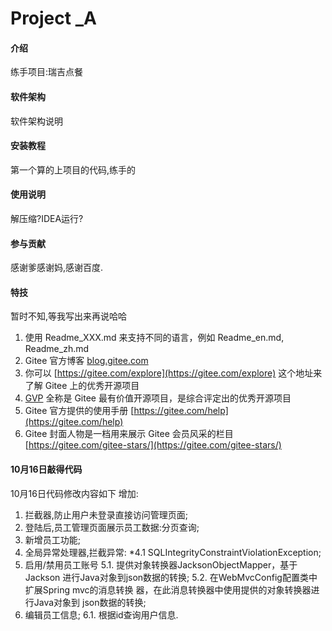 # Project _A

#### 介绍
练手项目:瑞吉点餐

#### 软件架构
软件架构说明


#### 安装教程

第一个算的上项目的代码,练手的

#### 使用说明

解压缩?IDEA运行?

#### 参与贡献

感谢爹感谢妈,感谢百度.

#### 特技

暂时不知,等我写出来再说哈哈
1.  使用 Readme\_XXX.md 来支持不同的语言，例如 Readme\_en.md, Readme\_zh.md
2.  Gitee 官方博客 [blog.gitee.com](https://blog.gitee.com)
3.  你可以 [https://gitee.com/explore](https://gitee.com/explore) 这个地址来了解 Gitee 上的优秀开源项目
4.  [GVP](https://gitee.com/gvp) 全称是 Gitee 最有价值开源项目，是综合评定出的优秀开源项目
5.  Gitee 官方提供的使用手册 [https://gitee.com/help](https://gitee.com/help)
6.  Gitee 封面人物是一档用来展示 Gitee 会员风采的栏目 [https://gitee.com/gitee-stars/](https://gitee.com/gitee-stars/)

#### 10月16日敲得代码

10月16日代码修改内容如下
增加:
1. 拦截器,防止用户未登录直接访问管理页面;
2. 登陆后,员工管理页面展示员工数据:分页查询;
3. 新增员工功能;
4. 全局异常处理器,拦截异常:
 *4.1 SQLIntegrityConstraintViolationException;
5. 启用/禁用员工账号
 5.1. 提供对象转换器JacksonObjectMapper，基于Jackson  进行Java对象到json数据的转换;
 5.2. 在WebMvcConfig配置类中扩展Spring mvc的消息转换   器，在此消息转换器中使用提供的对象转换器进行Java对象到    json数据的转换;
6. 编辑员工信息;
 6.1. 根据id查询用户信息.

